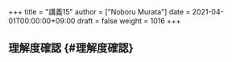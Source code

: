 +++
title = "講義15"
author = ["Noboru Murata"]
date = 2021-04-01T00:00:00+09:00
draft = false
weight = 1016
+++

## 理解度確認 {#理解度確認}